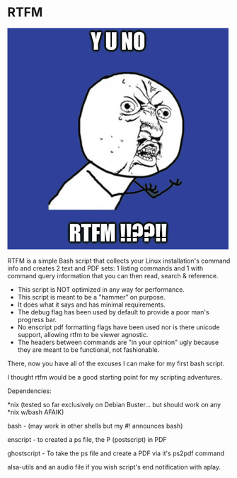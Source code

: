 # RTFM
 ![RTFM](https://github.com/timothywcrane/RTFM/blob/main/rtfm.jpg?raw=true)
    
RTFM is a simple Bash script that collects your Linux installation's command info and creates 2 text and PDF sets: 1 listing commands and 1 with command query information that you can then read, search & reference.

* This script is NOT optimized in any way for performance. 
* This script is meant to be a "hammer" on purpose. 
* It does what it says and has minimal requirements.
* The debug flag has been used by default to provide a poor man's progress bar. 
* No enscript pdf formatting flags have been used nor is there unicode support, allowing rtfm to be viewer agnostic.
* The headers between commands are "in your opinion" ugly because they are meant to be functional, not fashionable.

There, now you have all of the excuses I can make for my first bash script.

I thought rtfm would be a good starting point for my scripting adventures.

Dependencies:

*nix (tested so far exclusively on Debian Buster... but should work on any *nix w/bash AFAIK)

bash - (may work in other shells but my #! announces bash)

enscript - to created a ps file, the P (postscript) in PDF

ghostscript - To take the ps file and create a PDF via it's ps2pdf command

alsa-utils and an audio file if you wish script's end notification with aplay.
